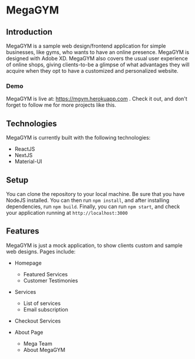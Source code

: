 # MegaGYM
## Introduction
MegaGYM is a sample web design/frontend application for simple businesses, like gyms, who wants to have an online presence. MegaGYM is designed with Adobe XD. MegaGYM also covers the usual user experience of online shops, giving clients-to-be a glimpse of what advantages they will acquire when they opt to have a customized and personalized website.

### Demo
MegaGYM is live at: https://mgym.herokuapp.com . Check it out, and don't forget to follow me for more projects like this.

## Technologies
MegaGYM is currently built with the following technologies:
* ReactJS
* NextJS
* Material-UI

## Setup
You can clone the repository to your local machine. Be sure that you have NodeJS installed. You can then run `npm install`, and after installing dependencies, run `npm build`. Finally, you can run `npm start`, and check your application running at `http://localhost:3000`

## Features
MegaGYM is just a mock application, to show clients custom and sample web designs. Pages include:

* Homepage
    * Featured Services
    * Customer Testimonies

* Services
    * List of services
    * Email subscription

* Checkout Services

* About Page
    * Mega Team
    * About MegaGYM